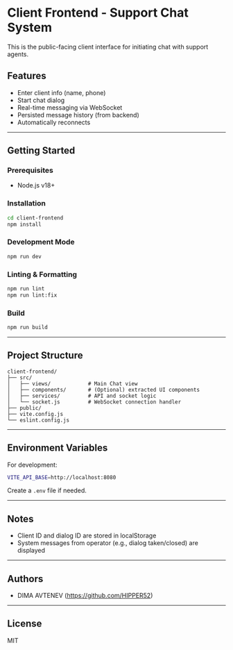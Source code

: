 # Client Frontend - Support Chat System

This is the public-facing client interface for initiating chat with support agents.

## Features

- Enter client info (name, phone)
- Start chat dialog
- Real-time messaging via WebSocket
- Persisted message history (from backend)
- Automatically reconnects

---

## Getting Started

### Prerequisites

- Node.js v18+

### Installation

```bash
cd client-frontend
npm install
```

### Development Mode

```bash
npm run dev
```

### Linting & Formatting

```bash
npm run lint
npm run lint:fix
```

### Build

```bash
npm run build
```

---

## Project Structure

```
client-frontend/
├── src/
│   ├── views/            # Main Chat view
│   ├── components/       # (Optional) extracted UI components
│   ├── services/         # API and socket logic
│   └── socket.js         # WebSocket connection handler
├── public/
├── vite.config.js
└── eslint.config.js
```

---

## Environment Variables

For development:

```bash
VITE_API_BASE=http://localhost:8080
```

Create a `.env` file if needed.

---

## Notes

- Client ID and dialog ID are stored in localStorage
- System messages from operator (e.g., dialog taken/closed) are displayed

---

## Authors

- DIMA AVTENEV (https://github.com/HIPPER52)

---

## License

MIT

